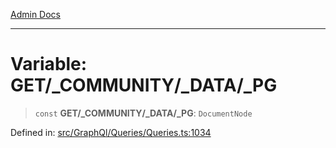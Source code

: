 [Admin Docs](/)

***

# Variable: GET/_COMMUNITY/_DATA/_PG

> `const` **GET/_COMMUNITY/_DATA/_PG**: `DocumentNode`

Defined in: [src/GraphQl/Queries/Queries.ts:1034](https://github.com/PalisadoesFoundation/talawa-admin/blob/main/src/GraphQl/Queries/Queries.ts#L1034)
